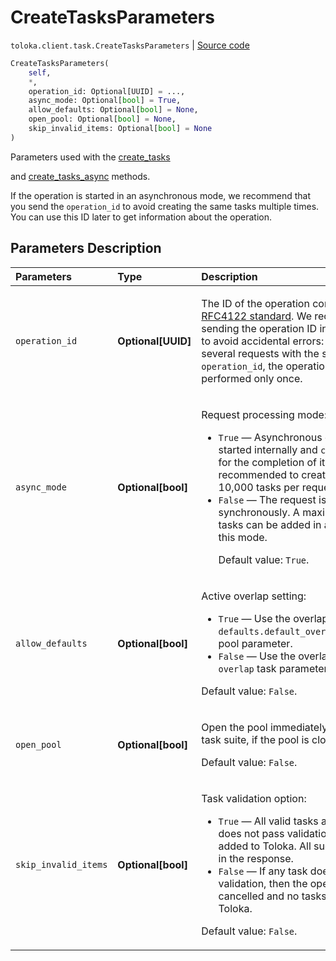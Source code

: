 # CreateTasksParameters
`toloka.client.task.CreateTasksParameters` | [Source code](https://github.com/Toloka/toloka-kit/blob/v1.2.0.post1/src/client/task.py#L127)

```python
CreateTasksParameters(
    self,
    *,
    operation_id: Optional[UUID] = ...,
    async_mode: Optional[bool] = True,
    allow_defaults: Optional[bool] = None,
    open_pool: Optional[bool] = None,
    skip_invalid_items: Optional[bool] = None
)
```

Parameters used with the [create_tasks](toloka.client.TolokaClient.create_tasks.md)


and [create_tasks_async](toloka.client.TolokaClient.create_tasks_async.md) methods.

If the operation is started in an asynchronous mode,
we recommend that you send the `operation_id` to avoid creating the same tasks multiple times. You can use this ID later to get information about the operation.

## Parameters Description

| Parameters | Type | Description |
| :----------| :----| :-----------|
`operation_id`|**Optional\[UUID\]**|<p>The ID of the operation conforming to the [RFC4122 standard](https://tools.ietf.org/html/rfc4122). We recommended sending the operation ID in the `POST` requests to avoid accidental errors: when you send several requests with the same `operation_id`, the operation will be performed only once.</p>
`async_mode`|**Optional\[bool\]**|<p>Request processing mode:</p> <ul> <li>`True` — Asynchronous operation is started internally and `create_tasks` waits for the completion of it. It is recommended to create no more than 10,000 tasks per request in this mode.</li> <li>`False` — The request is processed synchronously. A maximum of 5000 tasks can be added in a single request in this mode. </p><p>Default value: `True`.</li> </ul>
`allow_defaults`|**Optional\[bool\]**|<p>Active overlap setting:</p> <ul> <li>`True` — Use the overlap that is set in the `defaults.default_overlap_for_new_tasks` pool parameter.</li> <li>`False` — Use the overlap that is set in the `overlap` task parameter.</li> </ul> <p></p><p>Default value: `False`.</p>
`open_pool`|**Optional\[bool\]**|<p>Open the pool immediately after creating a task suite, if the pool is closed. </p><p>Default value: `False`.</p>
`skip_invalid_items`|**Optional\[bool\]**|<p>Task validation option:</p> <ul> <li>`True` — All valid tasks are added. If a task does not pass validation, then it is not added to Toloka. All such tasks are listed in the response.</li> <li>`False` — If any task does not pass validation, then the operation is cancelled and no tasks are added to Toloka.</li> </ul> <p></p><p>Default value: `False`.</p>
